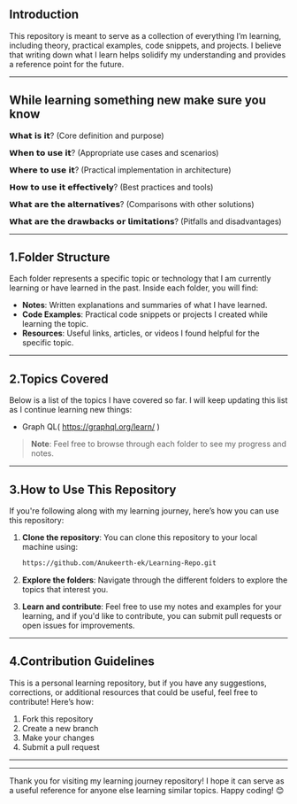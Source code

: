 
## Introduction

This repository is meant to serve as a collection of everything I’m learning, including theory, practical examples, code snippets, and projects. I believe that writing down what I learn helps solidify my understanding and provides a reference point for the future.

________________________________________________________________
## While learning something new make sure you know

𝗪𝗵𝗮𝘁 𝗶𝘀 𝗶𝘁? (Core definition and purpose)

𝗪𝗵𝗲𝗻 𝘁𝗼 𝘂𝘀𝗲 𝗶𝘁? (Appropriate use cases and scenarios)

𝗪𝗵𝗲𝗿𝗲 𝘁𝗼 𝘂𝘀𝗲 𝗶𝘁? (Practical implementation in architecture)

𝗛𝗼𝘄 𝘁𝗼 𝘂𝘀𝗲 𝗶𝘁 𝗲𝗳𝗳𝗲𝗰𝘁𝗶𝘃𝗲𝗹𝘆? (Best practices and tools)

𝗪𝗵𝗮𝘁 𝗮𝗿𝗲 𝘁𝗵𝗲 𝗮𝗹𝘁𝗲𝗿𝗻𝗮𝘁𝗶𝘃𝗲𝘀? (Comparisons with other solutions)

𝗪𝗵𝗮𝘁 𝗮𝗿𝗲 𝘁𝗵𝗲 𝗱𝗿𝗮𝘄𝗯𝗮𝗰𝗸𝘀 𝗼𝗿 𝗹𝗶𝗺𝗶𝘁𝗮𝘁𝗶𝗼𝗻𝘀? (Pitfalls and disadvantages)
_________________________________________________________________


## 1.Folder Structure


Each folder represents a specific topic or technology that I am currently learning or have learned in the past. Inside each folder, you will find:

- **Notes**: Written explanations and summaries of what I have learned.
- **Code Examples**: Practical code snippets or projects I created while learning the topic.
- **Resources**: Useful links, articles, or videos I found helpful for the specific topic.


---

## 2.Topics Covered

Below is a list of the topics I have covered so far. I will keep updating this list as I continue learning new things:

- Graph QL( https://graphql.org/learn/ )

> **Note**: Feel free to browse through each folder to see my progress and notes.

---

## 3.How to Use This Repository

If you're following along with my learning journey, here’s how you can use this repository:

1. **Clone the repository**: You can clone this repository to your local machine using:
    ```bash
    https://github.com/Anukeerth-ek/Learning-Repo.git
    ```

2. **Explore the folders**: Navigate through the different folders to explore the topics that interest you.

3. **Learn and contribute**: Feel free to use my notes and examples for your learning, and if you'd like to contribute, you can submit pull requests or open issues for improvements.

---

## 4.Contribution Guidelines

This is a personal learning repository, but if you have any suggestions, corrections, or additional resources that could be useful, feel free to contribute! Here’s how:

1. Fork this repository
2. Create a new branch
3. Make your changes
4. Submit a pull request

---

---

Thank you for visiting my learning journey repository! I hope it can serve as a useful reference for anyone else learning similar topics. Happy coding! 😊
